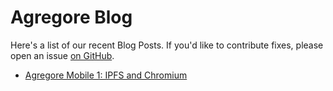 # Agregore Blog

Here's a list of our recent Blog Posts. If you'd like to contribute fixes, please open an issue [on GitHub](https://github.com/AgregoreWeb/website).

- [Agregore Mobile 1: IPFS and Chromium](./2022/04/ipfs-with-chromium)
